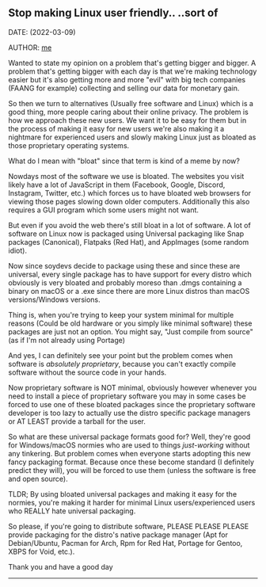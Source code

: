 ## Stop making Linux user friendly.. ..sort of 

DATE: (2022-03-09)

AUTHOR: [me](https://spdgmr.github.io)

Wanted to state my opinion on a problem that's getting bigger and bigger. A problem that's getting bigger with each day is that we're making technology easier but it's also getting more and more "evil" with big tech companies (FAANG for example) collecting and selling our data for monetary gain. 

So then we turn to alternatives (Usually free software and Linux) which is a good thing, more people caring about their online privacy. The problem is how we approach these new users. We want it to be easy for them but in the process of making it easy for new users we're also making it a nightmare for experienced users and slowly making Linux just as bloated as those proprietary operating systems. 

What do I mean with "bloat" since that term is kind of a meme by now?

Nowdays most of the software we use is bloated. The websites you visit likely have a lot of JavaScript in them (Facebook, Google, Discord, Instagram, Twitter, etc.) which forces us to have bloated web browsers for viewing those pages slowing down older computers. Additionally this also requires a GUI program which some users might not want.

But even if you avoid the web there's still bloat in a lot of software. A lot of software on Linux now is packaged using Universal packaging like Snap packages (Canonical), Flatpaks (Red Hat), and AppImages (some random idiot). 

Now since soydevs decide to package using these and since these are universal, every single package has to have support for every distro which obviously is very bloated and probably moreso than .dmgs containing a binary on macOS or a .exe since there are more Linux distros than macOS versions/Windows versions.

Thing is, when you're trying to keep your system minimal for multiple reasons (Could be old hardware or you simply like minimal software) these packages are just not an option. You might say, "Just compile from source" (as if I'm not already using Portage)

And yes, I can definitely see your point but the problem comes when software is *absolutely proprietary*, because you can't exactly compile software without the source code in your hands.

Now proprietary software is NOT minimal, obviously however whenever you need to install a piece of proprietary software you may in some cases be forced to use one of these bloated packages since the proprietary software developer is too lazy to actually use the distro specific package managers or AT LEAST provide a tarball for the user.

So what are these universal package formats good for? Well, they're good for Windows/macOS normies who are used to things *just-working* without any tinkering. But problem comes when everyone starts adopting this new fancy packaging format. Because once these become standard (I definitely predict they will), you will be forced to use them (unless the software is free and open source).

TLDR; By using bloated universal packages and making it easy for the normies, you're making it harder for minimal Linux users/experienced users who REALLY hate universal packaging.

So please, if you're going to distribute software, PLEASE PLEASE PLEASE provide packaging for the distro's native package manager (Apt for Debian/Ubuntu, Pacman for Arch, Rpm for Red Hat, Portage for Gentoo, XBPS for Void, etc.).

Thank you and have a good day

--------------
